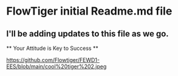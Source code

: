 # FlowTiger initial Readme.md file

## I'll be adding updates to this file as we go.

** Your Attitude is Key to Success **

https://github.com/Flowtiger/FEWD1-EES/blob/main/cool%20tiger%202.jpeg
